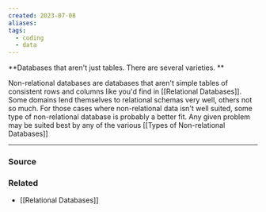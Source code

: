 ```yaml
---
created: 2023-07-08
aliases: 
tags:
  - coding
  - data
---
```

**Databases that aren't just tables. There are several varieties. **

Non-relational databases are databases that aren't simple tables of consistent rows and columns like you'd find in [[Relational Databases]]. Some domains lend themselves to relational schemas very well, others not so much. For those cases where non-relational data isn't well suited, some type of non-relational database is probably a better fit. Any given problem may be suited best by any of the various [[Types of Non-relational Databases]] 

****
### Source

### Related
- [[Relational Databases]]